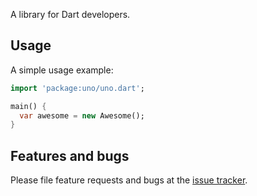 A library for Dart developers.

## Usage

A simple usage example:

```dart
import 'package:uno/uno.dart';

main() {
  var awesome = new Awesome();
}
```

## Features and bugs

Please file feature requests and bugs at the [issue tracker][tracker].

[tracker]: http://example.com/issues/replaceme
